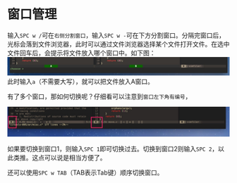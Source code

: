 # 窗口管理


输入`SPC w /`可在`右侧分割窗口`，输入`SPC w -`可在下方分割窗口。分隔完窗口后，光标会落到文件浏览器，此时可以通过文件浏览器选择某个文件打开文件。在选中文件回车后，会提示将文件放入哪个窗口中。如下图：
![](media/15148287032674.jpg)
此时输入`a`（不需要大写），就可以把文件放入A窗口。

有了多个窗口，那如何切换呢？仔细看可以注意到`窗口左下角有编号`，

![](media/15148288190619.jpg)

如果要切换到窗口1，则输入`SPC 1`即可切换过去。切换到窗口2则输入`SPC 2`，以此类推。这点可以说是相当方便了。

还可以使用`SPC w TAB`（TAB表示Tab键）顺序切换窗口。

